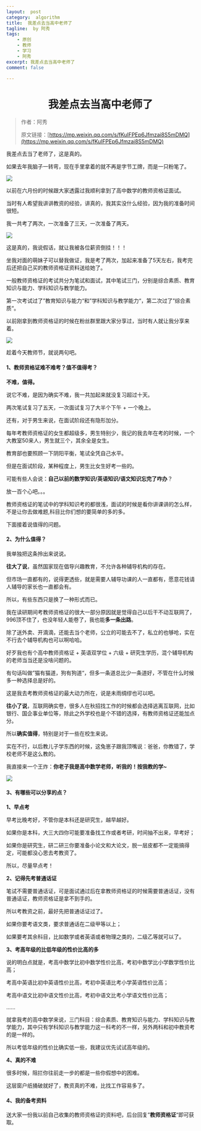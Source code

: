 ```yaml
---
layout:  post
category:  algorithm
title:  我差点去当高中老师了
tagline:  by 阿秀
tags:
    - 原创
    - 教师
    - 学习
    - 阿秀
excerpt: 我差点去当高中老师了
comment: false

---
```



<h1 align="center">我差点去当高中老师了</h1>

> 作者：阿秀
>
> 原文链接：[https://mp.weixin.qq.com/s/fKuIFPEp6Jfmzai8S5mDMQ](https://mp.weixin.qq.com/s/fKuIFPEp6Jfmzai8S5mDMQ)


我差点去当了老师了，这是真的。

如果去年我脑子一转弯，现在手里拿着的就不再是字节工牌，而是一只粉笔了。

![](./picture/202205121606003.jpeg)

以前在六月份的时候跟大家透露过我顺利拿到了高中数学的教师资格证面试。

当时有人希望我讲讲教资的经验，讲真的，我其实没什么经验，因为我的准备时间很短。

我一共考了两次，一次准备了三天，一次准备了两天。

![](./picture/202205121605219.jpeg)

这是真的，我说假话，就让我被各位薪资倒挂！！！

坐我对面的萌妹子可以替我做证，我是考了两次，加起来准备了5天左右，我考完后还把自己买的教师资格证资料送给她了。

一般教师资格证的考试共分为笔试和面试，其中笔试三门，分别是综合素质、教育知识与能力、学科知识与教学能力。

第一次考试过了”教育知识与能力“和”学科知识与教学能力“，第二次过了”综合素质“。

以前刚拿到教师资格证的时候在粉丝群里跟大家分享过，当时有人就让我分享来着。

![](./picture/202205121605266.png)

趁着今天教师节，就说两句吧。

#### 1、教师资格证难不难考？值不值得考？

**不难，值得。**

说它不难，是因为确实不难，我一共加起来就没复习超过十天。

两次笔试复习了五天，一次面试复习了大半个下午 + 一个晚上。

还有，对于男生来说，在面试阶段还有隐形加分。

每年考教师资格证的女生都超级多，男生特别少，我记的我去年在考的时候，一个大教室50来人，男生就三个，其余全是女生。

教育部也要照顾一下阴阳平衡，笔试全凭自己水平。

但是在面试阶段，某种程度上，男生比女生好考一些的。

可能有些人会说：**自己以前的数学知识/英语知识/语文知识忘完了咋办**？

放一百个心吧。。。

教师资格证的笔试中的学科知识考的都很浅，面试的时候是看你讲课讲的怎么样，不是让你去做难题,科目比你们想的要简单的多的多。

下面接着说值得的问题。

#### 2、为什么值得？

我单独把这条拎出来说说。

**往大了说**，虽然国家现在倡导兴趣教育，不允许各种辅导机构的存在。

但市场一直都有的，说得更透些，就是需要人辅导功课的人一直都有，愿意花钱请人辅导的家长也一直都会有。

所以，有些东西只是换了一种形式而已。

我在读研期间考教师资格证的很大一部分原因就是觉得自己以后干不动互联网了，996顶不住了，也没年轻人能卷了，我也能**多一条出路**。

除了送外卖、开滴滴，还能去当个老师，公立的可能去不了，私立的也够呛，实在不行去个辅导机构也可以啊哈哈。

好歹我也有个高中教师资格证 + 英语双学位 + 六级 + 研究生学历，混个辅导机构的老师当当还是没啥问题的。

有句话叫做”猫有猫道，狗有狗道“，但多一条道总比少一条道好，不管在什么时候多一种选择总是好的。

这是我去考教师资格证的最大动力所在，说是未雨绸缪也可以吧。

**往小了说**，互联网确实卷，很多人在秋招找工作的时候都会选择逃离互联网，比如银行、国企事业单位等，除此之外学校也是个不错的选择，有教师资格证还能加点分。

所以**确实值得**，特别是对于一些在校生来说。

实在不行，以后教儿子学东西的时候，这兔崽子跟我顶嘴说：爸爸，你教错了，学校老师不是这么教的。

我直接来一个王炸：**你老子我是高中数学老师，听我的！按我教的学~**

![](./picture/202205121605631.png)

#### 3、有哪些可以分享的点？

**1、早点考**

早考比晚考好，不管你是本科还是研究生，越早越好。

如果你是本科，大三大四你可能要准备找工作或者考研，时间抽不出来，早考好；

如果你是研究生，研二研三你要准备小论文和大论文，脱一层皮都不一定能搞得定，可能都没心思去考教资了。

所以，尽量早点考！

**2、记得先考普通话证**

笔试不需要普通话证，可是面试通过后在拿教师资格证的时候需要普通话证，没有普通话证，教师资格证是拿不到手的。

所以考教资之前，最好先把普通话证过了。

如果你要考语文类，要求普通话在二级甲等以上；

如果要考其余科目，比如数学或者英语或者物理之类的，二级乙等就可以了。

**3、考高年级的比低年级的性价比高的多**

说的明白点就是，考高中数学比初中数学性价比高，考初中数学比小学数学性价比高；

考高中英语比初中英语性价比高，考初中英语比考小学英语性价比高；

考高中语文比初中语文性价比高，考初中语文比考小学语文性价比高；

......

就拿我考的高中数学来说，三门科目：综合素质、教育知识与能力、学科知识与教学能力，其中只有学科知识与教学能力这一科考的不一样，另外两科和初中教资考的是一样的。

所以考低年级的性价比确实低一些，我建议优先试试高年级的。

**4、真的不难**

很多时候，阻拦你往前走一步的都是一些你假想中的困难。

这层窗户纸捅破就好了，教资真的不难，比找工作容易多了。

#### 4、我的备考资料

送大家一份我以前自己收集的教师资格证的资料吧，后台回复”**教师资格证**“即可获取。

